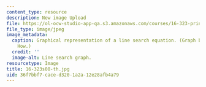 ```yaml
---
content_type: resource
description: New image Upload
file: https://ol-ocw-studio-app-qa.s3.amazonaws.com/courses/16-323-principles-of-optimal-control-spring-2008/36f7bbf7caced3201a2a12e28afb4a79_16-323s08-th.jpg
file_type: image/jpeg
image_metadata:
  caption: Graphical representation of a line search equation. (Graph by Jonathan
    How.)
  credit: ''
  image-alt: Line search graph.
resourcetype: Image
title: 16-323s08-th.jpg
uid: 36f7bbf7-cace-d320-1a2a-12e28afb4a79
---
```

